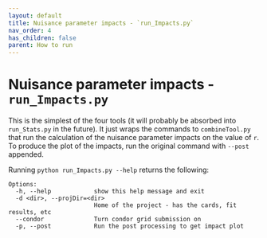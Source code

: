 ```yaml
---
layout: default
title: Nuisance parameter impacts - `run_Impacts.py`
nav_order: 4
has_children: false
parent: How to run
---
```


# Nuisance parameter impacts - `run_Impacts.py`

This is the simplest of the four tools (it will probably be absorbed into
`run_Stats.py` in the future). It just wraps the commands to `combineTool.py`
that run the calculation of the nuisance parameter impacts on the value
of `r`. To produce the plot of the impacts, run the original command
with `--post` appended.

Running `python run_Impacts.py --help` returns the following:

```
Options:
  -h, --help            show this help message and exit
  -d <dir>, --projDir=<dir>
                        Home of the project - has the cards, fit results, etc
  --condor              Turn condor grid submission on
  -p, --post            Run the post processing to get impact plot
```